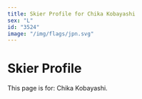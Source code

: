 ```yaml
---
title: Skier Profile for Chika Kobayashi
sex: "L"
id: "3524"
image: "/img/flags/jpn.svg" 
---
```


# Skier Profile

This page is for: Chika Kobayashi.
    